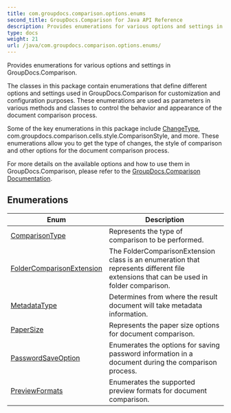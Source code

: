 ```yaml
---
title: com.groupdocs.comparison.options.enums
second_title: GroupDocs.Comparison for Java API Reference
description: Provides enumerations for various options and settings in GroupDocs.Comparison.
type: docs
weight: 21
url: /java/com.groupdocs.comparison.options.enums/
---
```


Provides enumerations for various options and settings in GroupDocs.Comparison.

The classes in this package contain enumerations that define different options and settings used in GroupDocs.Comparison for customization and configuration purposes. These enumerations are used as parameters in various methods and classes to control the behavior and appearance of the document comparison process.

Some of the key enumerations in this package include [ChangeType](../../com.groupdocs.comparison.result/changetype), com.groupdocs.comparison.cells.style.ComparisonStyle, and more. These enumerations allow you to get the type of changes, the style of comparison and other options for the document comparison process.

For more details on the available options and how to use them in GroupDocs.Comparison, please refer to the [GroupDocs.Comparison Documentation][].


[GroupDocs.Comparison Documentation]: https://docs.groupdocs.com/comparison/java/


## Enumerations

| Enum | Description |
| --- | --- |
| [ComparisonType](../com.groupdocs.comparison.options.enums/comparisontype) | Represents the type of comparison to be performed. |
| [FolderComparisonExtension](../com.groupdocs.comparison.options.enums/foldercomparisonextension) | The FolderComparisonExtension class is an enumeration that represents different file extensions that can be used in folder comparison. |
| [MetadataType](../com.groupdocs.comparison.options.enums/metadatatype) | Determines from where the result document will take metadata information. |
| [PaperSize](../com.groupdocs.comparison.options.enums/papersize) | Represents the paper size options for document comparison. |
| [PasswordSaveOption](../com.groupdocs.comparison.options.enums/passwordsaveoption) | Enumerates the options for saving password information in a document during the comparison process. |
| [PreviewFormats](../com.groupdocs.comparison.options.enums/previewformats) | Enumerates the supported preview formats for document comparison. |
